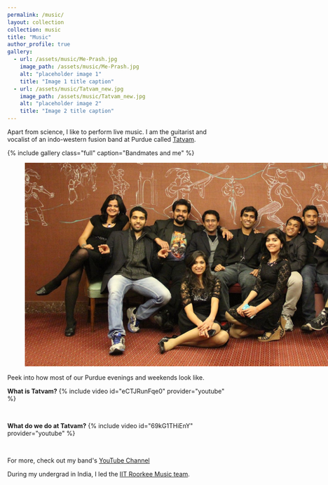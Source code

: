 ```yaml
---
permalink: /music/
layout: collection
collection: music
title: "Music"
author_profile: true
gallery:
  - url: /assets/music/Me-Prash.jpg
    image_path: /assets/music/Me-Prash.jpg
    alt: "placeholder image 1"
    title: "Image 1 title caption"
  - url: /assets/music/Tatvam_new.jpg
    image_path: /assets/music/Tatvam_new.jpg
    alt: "placeholder image 2"
    title: "Image 2 title caption"
---
```


<!--
<figure style="width: 400px" class="align-right">
  <img src="/assets/music/Me-Prash.jpg" alt="">
</figure>
-->

Apart from science, I like to perform live music. I am the guitarist and vocalist of an indo-western fusion band at Purdue called [Tatvam](https://www.facebook.com/TatvamPurdue/).

{% include gallery class="full" caption="Bandmates and me" %}

<figure style="width: 1000px" class="align-center">
  <img src="/assets/music/Tatvam_old.jpg" alt="">
</figure>

Peek into how most of our Purdue evenings and weekends look like.

**What is Tatvam?**
{% include video id="eCTJRunFqe0" provider="youtube" %}

<br/>

**What do we do at Tatvam?**
{% include video id="69kG1THiEnY" provider="youtube" %}

<br/>

For more, check out my band's [YouTube Channel](https://www.youtube.com/channel/UCBlDeRAwAAP_SeVPqmVi_HQ)

During my undergrad in India, I led the [IIT Roorkee Music team](https://www.youtube.com/channel/UCUAm7WhqNFUytNPs6VaUK-Q).
